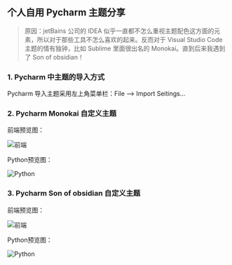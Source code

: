 ## 个人自用 Pycharm 主题分享

> 原因：jetBains 公司的 IDEA 似乎一直都不怎么重视主题配色这方面的元素，所以对于那些工具不怎么喜欢的起来。反而对于 Visual Studio Code 主题的情有独钟，比如 Sublime 里面很出名的 Monokai。直到后来我遇到了 Son of obsidian！

### 1. Pycharm 中主题的导入方式

Pycharm 导入主题采用左上角菜单栏：File --> Import Seitings...

### 2. Pycharm Monokai 自定义主题

前端预览图：

![前端](https://github.com/PythonTra1nee/PycharmThemes/blob/master/Monokai/img/monkai1.jpg?raw=true)


Python预览图：

![Python](https://github.com/PythonTra1nee/PycharmThemes/blob/master/Monokai/img/monokai2.jpg?raw=true)

### 3. Pycharm Son of obsidian 自定义主题

前端预览图：

![前端](https://github.com/PythonTra1nee/PycharmThemes/blob/master/SonOfObsidian/img/SonOfObsidian1.jpg?raw=true)


Python预览图：

![Python](https://github.com/PythonTra1nee/PycharmThemes/blob/master/SonOfObsidian/img/SonOfObsidian2.jpg?raw=true)


